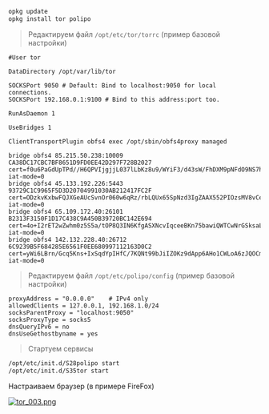```bash
opkg update
opkg install tor polipo
```

>Редактируем файл `/opt/etc/tor/torrc` (пример базовой настройки)
```
#User tor

DataDirectory /opt/var/lib/tor

SOCKSPort 9050 # Default: Bind to localhost:9050 for local connections.
SOCKSPort 192.168.0.1:9100 # Bind to this address:port too.

RunAsDaemon 1

UseBridges 1

ClientTransportPlugin obfs4 exec /opt/sbin/obfs4proxy managed

bridge obfs4 85.215.50.238:10009 CA38DC17CBC7BF8651D9FD0EE42D297F728B2027 cert=f0u6PaGdUpTPd//H6QPVIjgjjL037lLbKz8u9/WYiF3/d43sW/FhDXM9pNFdO9NS7hWUBg iat-mode=0
bridge obfs4 45.133.192.226:5443 93729C1C9965F5D3D20704991030AB212417FC2F cert=ODzkvKxbwFQJXGeAUcSvnOr060w6qRz/rbLQUx65SpNzd3IgZAAX552PIOzsMV8vCe7kTA iat-mode=0
bridge obfs4 65.109.172.40:26101 B2313F3150F1D17C438C9A450B39720BC142E694 cert=4o+I2rET2wZwhm0z5S5a/tOP8Q3IN6KfgASXNcvIqceeBKn75bawiQWTCwNrGSksaLtcEg iat-mode=0
bridge obfs4 142.132.228.40:26712 6C9239B5F684285E6561F0EE680997112163D0C2 cert=yWi6LBrn/Gcq5Kns+IxSqdYpIHfC/7KQNt99bJiIZOKz9dApp6AHo1CWLoA6zJQOCm9bMw iat-mode=0
```

>Редактируем файл `/opt/etc/polipo/config` (пример базовой настройки)
```
proxyAddress = "0.0.0.0"    # IPv4 only
allowedClients = 127.0.0.1, 192.168.1.0/24
socksParentProxy = "localhost:9050"
socksProxyType = socks5
dnsQueryIPv6 = no
dnsUseGethostbyname = yes
```

>Стартуем сервисы
```bash
/opt/etc/init.d/S28polipo start
/opt/etc/init.d/S35tor start
```

Настраиваем браузер (в примере FireFox)

[![tor_003.png](https://content.invisioncic.com/r270260/monthly_2016_06/tor_003.png.1800b2c02ca993b2bc45ce76119a5754.png "Unavailable")](https://content.invisioncic.com/r270260/monthly_2016_06/tor_003.png.1800b2c02ca993b2bc45ce76119a5754.png "Увеличить изображение")
